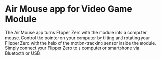 # Air Mouse app for Video Game Module
The Air Mouse app turns Flipper Zero with the module into a computer mouse. Control the pointer on your computer by tilting and rotating your Flipper Zero with the help of the motion-tracking sensor inside the module. Simply connect your Flipper Zero to a computer or smartphone via Bluetooth or USB.